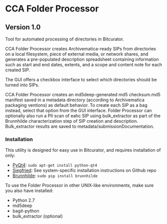# CCA Folder Processor  

## Version 1.0  

Tool for automated processing of directories in Bitcurator.  

CCA Folder Processor creates Archivematica-ready SIPs from directories on a local filesystem, piece of external media, or network shares, and generates a pre-populated description spreadsheet containing information such as start and end dates, extents, and a scope and content note for each created SIP.

The GUI offers a checkbox interface to select which directories should be turned into SIPs.

CCA Folder Processor creates an md5deep-generated md5 checksum.md5 manifest saved in a metadata directory (according to Archivematica packaging ventions) as default behavior. To create each SIP as a bag instead, select that option from the GUI interface. Folder Processor can optionally also run a PII scan of eahc SIP using bulk_extractor as part of the Brunnhilde characterization step of SIP creation and description. Bulk_extractor results are saved to metadata/submissionDocumentation.  

### Installation  

This utility is designed for easy use in Bitcurator, and requires installation of only:  
* [PyQt4](https://www.riverbankcomputing.com/software/pyqt/download): `sudo apt-get install python-qt4`  
* [Siegfried](https://github.com/richardlehane/siegfried/): See system-specific installation instructions on Github repo  
* [Brunnhilde](https://github.com/timothyryanwalsh/brunnhilde): `sudo pip install brunnhilde`  

To use the Folder Processor in other UNIX-like environments, make sure you also have installed:  
* Python 2.7  
* md5deep  
* bagit-python  
* bulk_extractor (optional)
